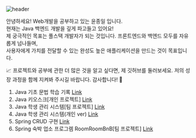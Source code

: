 ![header](https://capsule-render.vercel.app/api?type=venom&height=150&color=gradient&text=👋%20Welcome%20to%20my%20GitHub!&textBg=false&fontAlign=50&fontAlignY=48&descAlign=42&descAlignY=15&rotate=0&fontSize=28&reversal=false&fontColor=000000)

안녕하세요! Web개발을 공부하고 있는 윤종일 입니다.<br>
현재는 Java 백엔드 개발을 깊게 파고들고 있어요!<br>
제 궁극적인 목표는 풀스택 개발자가 되는 것입니다. 프론트엔드와 백엔드 모두를 자유롭게 넘나들며,<br>사용자에게 가치를 전달할 수 있는 완성도 높은 애플리케이션을 만드는 것이 목표입니다.<br>

📈 프로젝트와 공부에 관한 더 많은 것을 알고 싶다면, 제 깃허브를 둘러보세요. 저의 성장 과정을 함께 지켜봐 주시길 바랍니다. 감사합니다! 🙏


1. Java 기초 문법 학습 기록 [Link](https://github.com/pie0902/study_java/blob/main/README.md)<br>
2. Java 키오스크[개인 프로젝트] [Link](https://github.com/pie0902/kiosk)<br>
3. Java 학생 관리 시스템[팀 프로젝트] [Link](https://github.com/pie0902/student-management-system)<br>
4. Java 학생 관리 시스템(개인 ver) [Link](https://github.com/pie0902/studentAdmin)<br>
5. Spring CRUD 구현 [Link](https://github.com/pie0902/newTodo/tree/main)<br>
6. Spring 숙박 업소 프로그렘 RoomRoomBnB[팀 프로젝트] [Link](https://github.com/RoomRoomBnB/roombnb)
